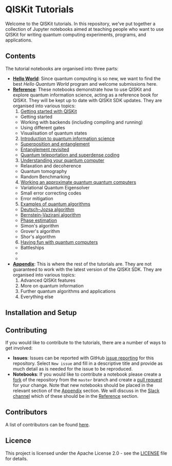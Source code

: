 # QISKit Tutorials

Welcome to the QISKit tutorials. In this repository, we've put together a collection of Jupyter notebooks aimed at teaching people who want to use QISKit for writing quantum computing experiments, programs, and applications.

## Contents
The tutorial notebooks are organised into three parts:

* [**Hello World**](/hello_world): Since quantum computing is so new, we want to find the best *Hello Quantum World* program and welcome submissions here.
* [**Reference**](/reference): These notebooks demonstrate how to use QISKit and explore quantum information science, acting as a reference book for QISKit. They will be kept up to date with QISKit SDK updates. They are organised into various topics:
  1. [Getting started with QISKit](/reference/tools)
    - Getting started
    - Working with backends (including compiling and running)
    - Using different gates
    - Visualisation of quantum states
  2. [Introduction to quantum information science](/reference/qis)
    - [Superposition and entanglement](/reference/qis/superposition_and_entanglement.ipynb)
    - [Entanglement revisited](/reference/qis/entanglement_revisited.ipynb)
    - [Quantum teleportation and superdense coding](reference/qis/teleportation_superdensecoding.ipynb)
  3. [Understanding your quantum computer](/reference/qcvv)
    - Relaxation and decoherence
    - Quantum tomography
    - Random Benchmarking
  4. [Working an approximate quantum quantum computers](/reference/approximate)
    - Variational Quantum Eigensolver
    - Small error correcting codes
    - Error mitigation
  5. [Examples of quantum algorithms](/reference/algorithms)
    - [Deutsch–Jozsa algorithm](reference/algorithms/deustch_josza.ipynb)
    - [Bernstein-Vazirani algorithm](reference/algorithms/bernstein_vazirani.ipynb)
    - [Phase estimation](reference/algorithms/iterative_phase_estimation_algorithm.ipynb)
    - Simon's algorithm
    - Grover's algorithm
    - Shor's algorithm
  6. [Having fun with quantum computers](/reference/games)
    - Battleships
    -
    -
* [**Appendix**](/appendix): This is where the rest of the tutorials are. They are not guaranteed to work with the latest version of the QISKit SDK. They are organised into various topics:
  1. Advanced QISKit features
  2. More on quantum information
  3. Further quantum algorithms and applications
  4. Everything else

## Installation and Setup

## Contributing
If you would like to contribute to the tutorials, there are a number of ways to get involved:

* **Issues**: Issues can be reported with GitHub [issue reporting](https://github.com/QISKit/qiskit-tutorial/issues) for this repository. Select `New issue` and fill in a descriptive title and provide as much detail as is needed for the issue to be reproduced.
* **Notebooks**: If you would like to contribute a notebook please create a [fork](https://help.github.com/articles/fork-a-repo/) of the repository from the `master` branch and create a [pull request](https://help.github.com/articles/about-pull-requests/) for your change. Note that new notebooks should be placed in the relevant section of the [Appendix](/appendix) section. We will discuss in the [Slack channel](https://qiskit.slack.com/messages/C7SN3T90V) which of these should be in the [Reference](/reference) section.

## Contributors
A list of contributors can be found [here](CONTRIBUTORS.md).


## Licence
This project is licensed under the Apache License 2.0 - see the [LICENSE](https://github.com/QISKit/qiskit-tutorial/blob/master/LICENSE) file for details.
